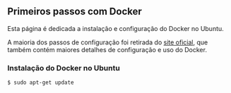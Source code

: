 ## Primeiros passos com Docker 

Esta página é dedicada a instalação e configuração do Docker no Ubuntu.

A maioria dos passos de configuração foi retirada do [site oficial](https://docs.docker.com/), que também contém maiores detalhes de configuração e uso do Docker.

### Instalação do Docker no Ubuntu

```markdown
$ sudo apt-get update
```

